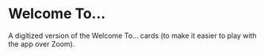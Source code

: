# Welcome To...

A digitized version of the Welcome To... cards (to make it easier to play with the app over Zoom).
